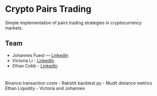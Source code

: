 # Crypto Pairs Trading

Simple implementation of pairs trading strategies in cryptocurrency markets.

## Team

- Johannes Fuest — [LinkedIn](https://www.linkedin.com/in/johannesfuest)
- Victoria Li - [LinkedIn](https://www.linkedin.com/in/victoriali0123)
- Ethan Cobb - [LinkedIn](https://www.linkedin.com/in/ethanbcobb)
# 

Binance transaction costs - Rakshit
backtest.py - Mudit
distance metrics Ethan
Liquidity - Victoria and Johannes 
